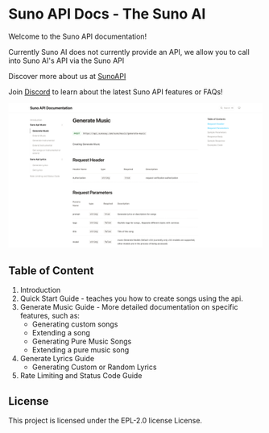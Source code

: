 # Suno API Docs - The Suno AI 

Welcome to the Suno API documentation!

Currently Suno AI does not currently provide an API, we allow you to call into Suno AI's API via the Suno API

Discover more about us at [SunoAPI](https://sunosay.com)

Join [Discord](https://discord.gg/EkeGyXbRJY) to learn about the latest Suno API features or FAQs!

![Suno API Docs](
https://github.com/sunosay-account/suno-ai-api-docs/blob/main/public/78d68c5b-96d2-46ef-a7a5-d4d999ff53c4.png)

## Table of Content  

1. Introduction
2. Quick Start Guide - teaches you how to create songs using the api.
3. Generate Music Guide - More detailed documentation on specific features, such as:
    - Generating custom songs
	- Extending a song
	- Generating Pure Music Songs
    - Extending a pure music song
4. Generate Lyrics Guide
    - Generating Custom or Random Lyrics
5. Rate Limiting and Status Code Guide

## License

This project is licensed under the EPL-2.0 license License.